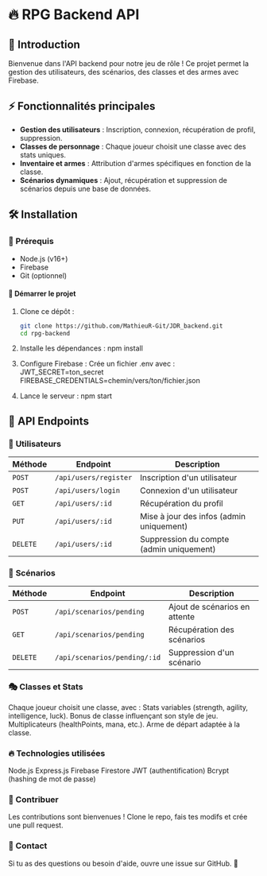 # 🔥 RPG Backend API

## 🏹 Introduction
Bienvenue dans l'API backend pour notre jeu de rôle ! Ce projet permet la gestion des utilisateurs, des scénarios, des classes et des armes avec Firebase.

## ⚡ Fonctionnalités principales
- **Gestion des utilisateurs** : Inscription, connexion, récupération de profil, suppression.
- **Classes de personnage** : Chaque joueur choisit une classe avec des stats uniques.
- **Inventaire et armes** : Attribution d'armes spécifiques en fonction de la classe.
- **Scénarios dynamiques** : Ajout, récupération et suppression de scénarios depuis une base de données.

## 🛠 Installation
### 📌 Prérequis
- Node.js (v16+)
- Firebase
- Git (optionnel)

#### 🚀 Démarrer le projet
1. Clone ce dépôt :
   ```bash
   git clone https://github.com/MathieuR-Git/JDR_backend.git
   cd rpg-backend

2. Installe les dépendances :
npm install

3. Configure Firebase :
Crée un fichier .env avec :
JWT_SECRET=ton_secret
FIREBASE_CREDENTIALS=chemin/vers/ton/fichier.json

4. Lance le serveur :
npm start

## 📜 API Endpoints

### 🔹 **Utilisateurs**
| Méthode | Endpoint | Description |
|---------|---------|-------------|
| `POST` | `/api/users/register` | Inscription d'un utilisateur |
| `POST` | `/api/users/login` | Connexion d'un utilisateur |
| `GET`  | `/api/users/:id` | Récupération du profil |
| `PUT`  | `/api/users/:id` | Mise à jour des infos (admin uniquement) |
| `DELETE` | `/api/users/:id` | Suppression du compte (admin uniquement) |

### 🔹 **Scénarios**
| Méthode | Endpoint | Description |
|---------|---------|-------------|
| `POST` | `/api/scenarios/pending` | Ajout de scénarios en attente |
| `GET`  | `/api/scenarios/pending` | Récupération des scénarios |
| `DELETE` | `/api/scenarios/pending/:id` | Suppression d'un scénario |


### 🎭 Classes et Stats
Chaque joueur choisit une classe, avec :
Stats variables (strength, agility, intelligence, luck).
Bonus de classe influençant son style de jeu.
Multiplicateurs (healthPoints, mana, etc.).
Arme de départ adaptée à la classe.

### 🔥 Technologies utilisées
Node.js
Express.js
Firebase Firestore
JWT (authentification)
Bcrypt (hashing de mot de passe)

### 🤝 Contribuer
Les contributions sont bienvenues ! Clone le repo, fais tes modifs et crée une pull request.

### 📌 Contact
Si tu as des questions ou besoin d'aide, ouvre une issue sur GitHub. 🎯
